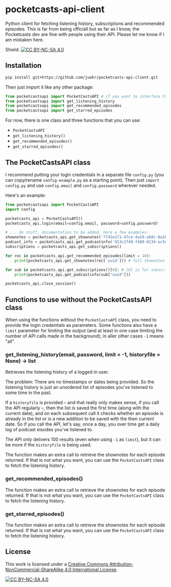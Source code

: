 # pocketcasts-api-client

Python client for fetching listening history, subscriptions and recommended episodes. This is far from being officiall but as far as I know, the Pocketcasts dev are fine with people using their API. Please let me know if I am mistaken here.

Shield: [![CC BY-NC-SA 4.0][cc-by-nc-sa-shield]][cc-by-nc-sa]

## Installation

```bash
pip install git+https://github.com/juekr/pocketcasts-api-client.git
```

Then just import it like any other package:

```python
from pocketcastsapi import PocketCastsAPI # if you want to interface the API class directly (for coomplexer queries)
from pocketcastsapi import get_listening_history
from pocketcastsapi import get_recommended_episodes
from pocketcastsapi import get_starred_episodes
```

For now, there is one class and three functions that you can use:

- `PocketCastsAPI`
- `get_listening_history()`
- `get_recommended_episodes()`
- `get_starred_episodes()`

## The PocketCastsAPI class

I recommend putting your login credentials in a separate file `config.py` (you can copy/rename `config-example.py` as a starting point). Then just `import config.py` and use `config.email` and `config.password` wherever needed.

Here's an example:

```python
from pocketcastsapi import PocketCastsAPI
import config

pocketcasts_api = PocketCastsAPI()
pocketcasts_api.login(email=config.email, password=config.password)

# ... do stuff, documentation to be added, here a few examples:
shownotes = pocketcasts_api.get_shownotes('7742e171-47ce-4a19-a68c-0a2be3522c7c')
podcast_info = pocketcasts_api.get_podcastinfo('913c2f40-f480-0134-ec5e-4114446340cb')
subscriptions = pocketcasts_api.get_subscriptions()

for rec in pocketcasts_api.get_recommended_episodes(limit = 10):
    print(pocketcasts_api.get_shownotes(rec['uuid'])) # full shownotes don't come by default

for sub in pocketcasts_api.get_subscriptions()[0]: # [0] is for subscriptions, [1] for folders
    print(pocketcasts_api.get_podcastinfo(sub["uuid"]))

pocketcasts_api.close_session()
```

## Functions to use without the PocketCastsAPI class

When using the functions without the `PocketCastsAPI` class, you need to provide the login credentials as parameters. Some functions also have a `limit` parameter for limiting the output (and at least in one case limiting the number of API calls made in the background); in aller other cases `-1` means "all".

### get_listening_history(email, password, limit = -1, historyfile = None) -> list

Retrieves the listening history of a logged in user.

The problem: There are no timestamps or dates being provided. So the listening history is just an unordered
list of episodes you've listened to some time in the past.

If a `historyfile` is provided – and that really only makes sense, if you call the API regularly –, then
the list is saved the first time (along with the current date), and on each subsequent call it checks whether an
episode is already in the list or is a new addition to be saved with the then current date. So if you call the API,
let's say, once a day, you over time get a daily log of podcast eisodes you've listened to.

The API only delivers 100 results (even when using `-1` as `limit`), but it can be more if the `historyfile` is being used.

The function makes an extra call to retrieve the shownotes for each episode returned. If that is not what you want,
you can use the `PocketCastsAPI` class to fetch the listening history.

### get_recommended_episodes()

The function makes an extra call to retrieve the shownotes for each episode returned. If that is not what you want,
you can use the `PocketCastsAPI` class to fetch the listening history.

### get_starred_episodes()

The function makes an extra call to retrieve the shownotes for each episode returned. If that is not what you want,
you can use the `PocketCastsAPI` class to fetch the listening history.

## License

This work is licensed under a
[Creative Commons Attribution-NonCommercial-ShareAlike 4.0 International License][cc-by-nc-sa].

[![CC BY-NC-SA 4.0][cc-by-nc-sa-image]][cc-by-nc-sa]

[cc-by-nc-sa]: http://creativecommons.org/licenses/by-nc-sa/4.0/
[cc-by-nc-sa-image]: https://licensebuttons.net/l/by-nc-sa/4.0/88x31.png
[cc-by-nc-sa-shield]: https://img.shields.io/badge/License-CC%20BY--NC--SA%204.0-lightgrey.svg
